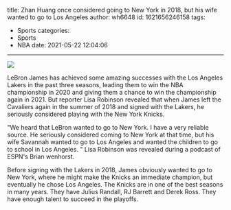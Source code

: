 title: Zhan Huang once considered going to New York in 2018, but his wife wanted to go to Los Angeles
author: wh6648
id: 1621656246158
tags: 
- Sports
categories: 
- Sports
- NBA
date: 2021-05-22 12:04:06
---
![](https://p8.itc.cn/q_70/images01/20210522/40122a22d7574249a87f79a9225551f6.jpeg)


LeBron James has achieved some amazing successes with the Los Angeles Lakers in the past three seasons, leading them to win the NBA championship in 2020 and giving them a chance to win the championship again in 2021. But reporter Lisa Robinson revealed that when James left the Cavaliers again in the summer of 2018 and signed with the Lakers, he seriously considered playing with the New York Knicks.

"We heard that LeBron wanted to go to New York. I have a very reliable source. He seriously considered coming to New York at that time, but his wife Savannah wanted to go to Los Angeles and wanted the children to go to school in Los Angeles. " Lisa Robinson was revealed during a podcast of ESPN's Brian wenhorst.

Before signing with the Lakers in 2018, James obviously wanted to go to New York, where he might make the Knicks an immediate champion, but eventually he chose Los Angeles. The Knicks are in one of the best seasons in many years. They have Julius Randall, RJ Barrett and Derek Ross. They have enough talent to succeed in the playoffs.

